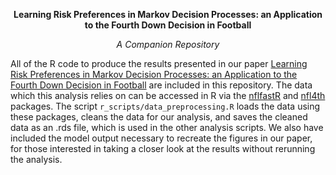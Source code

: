 **<p align="center">  Learning Risk Preferences in Markov Decision Processes: an Application to the Fourth Down Decision in Football</p>**

*<p align="center"> A Companion Repository </p>*

All of the R code to produce the results presented in our paper [Learning Risk Preferences in Markov Decision Processes: an Application to the Fourth Down Decision in Football](https://arxiv.org/abs/2309.00756) are included in this repository.  The data which this analysis relies on can be accessed in R via the [nflfastR](https://www.nflfastr.com/) and [nfl4th](https://www.nfl4th.com/index.html) packages.  The script `r_scripts/data_preprocessing.R` loads the data using these packages, cleans the data for our analysis, and saves the cleaned data as an .rds file, which is used in the other analysis scripts.  We also have included the model output necessary to recreate the figures in our paper, for those interested in taking a closer look at the results without rerunning the analysis.  
